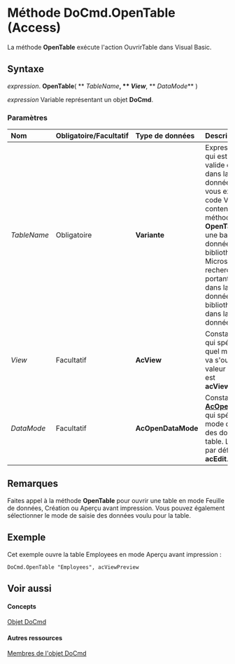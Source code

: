 
# Méthode DoCmd.OpenTable (Access)

La méthode  **OpenTable** exécute l'action OuvrirTable dans Visual Basic.


## Syntaxe

 _expression_. **OpenTable**( ** _TableName_**, ** _View_**, ** _DataMode_** )

 _expression_ Variable représentant un objet **DoCmd**.


### Paramètres



|**Nom**|**Obligatoire/Facultatif**|**Type de données**|**Description**|
|:-----|:-----|:-----|:-----|
| _TableName_|Obligatoire|**Variante**|Expression chaîne qui est le nom valide d'une table dans la base de données active. Si vous exécutez du code Visual Basic contenant la méthode  **OpenTable** dans une base de données bibliothèque, Microsoft Access recherche la table portant ce nom dans la base de données bibliothèque, puis dans la base de données active.|
| _View_|Facultatif|**AcView**|Constante  **[AcView](708b0b90-8144-be34-f312-6914d4aa8e68.md)** qui spécifie dans quel mode la table va s'ouvrir. La valeur par défaut est **acViewNormal**.|
| _DataMode_|Facultatif|**AcOpenDataMode**|Constante  **[AcOpenDataMode](e50b49fd-b77e-5ee5-d973-59ef46faddd7.md)** qui spécifie le mode de saisie des données de la table. La valeur par défaut est **acEdit**.|

## Remarques

Faites appel à la méthode  **OpenTable** pour ouvrir une table en mode Feuille de données, Création ou Aperçu avant impression. Vous pouvez également sélectionner le mode de saisie des données voulu pour la table.


## Exemple

Cet exemple ouvre la table Employees en mode Aperçu avant impression :


```
DoCmd.OpenTable "Employees", acViewPreview
```


## Voir aussi


#### Concepts


[Objet DoCmd](3ce44cca-9979-0a1e-9787-079a52ce528f.md)
#### Autres ressources


[Membres de l'objet DoCmd](3e7ade9e-86e4-0751-188b-5d31c9101651.md)